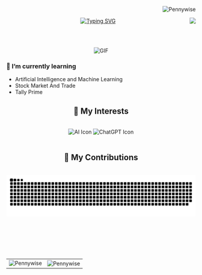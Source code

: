 <p align="right"> <img src="https://komarev.com/ghpvc/?username=Pennywise&label=Profile%20views&color=blueviolet&style=for-the-badge" alt="Pennywise" /> </p>

<img align="right" src="https://visitor-badge.laobi.icu/badge?page_id=salesp07.salesp07" />


<p align="center">
  <a href="https://git.io/typing-svg"><img src="https://readme-typing-svg.demolab.com?font=PlayFair+Display&duration=4000&pause=250&color=FFFFFF&background=186FFF00&random=false&width=435&lines=Hi%2C+I'm+Emonist+%F0%9F%91%8B;A+Discord.py+Developer+%3C%2F%3E;An+Accountant+%F0%9F%8F%A2" alt="Typing SVG" /></a>
</p>


<br><br>

<p align="center">
  <img alt="GIF" src="https://github.com/TheRealPennywise/Profile/blob/Profile/code.gif" width="500px"/>
</p>

### 🌱 I’m currently learning
- Artificial Intelligence and Machine Learning
- Stock Market And Trade
- Tally Prime

<div align="center">
<h2>👯 My Interests</h2>
<br/>
<div align="center">
  <img src="https://www.example.com/ai-icon.png" alt="AI Icon" width="32" height="32">
  <img src="https://www.example.com/chatgpt-icon.png" alt="ChatGPT Icon" width="32" height="32">
</div>
<br/>

<div align="center">
  <h2>🐍 My Contributions</h2>
  <br>
  <img alt="snake eating my contributions" src="https://raw.githubusercontent.com/salesp07/salesp07/output/github-contribution-grid-snake.svg" />
  
  <br/><br/><br/>
</div>

<br />


<table>
  <tr>
    <td><img src="https://github-readme-stats.vercel.app/api?username=Pennywise&theme=blue-green&show_icons=true&include_all_commits=true&count_private=true"  display=block width=100% height=auto alt="Pennywise"></td>
    <td><img align="center" src="https://github-readme-streak-stats.herokuapp.com/?user=Pennywise&theme=blue-green" alt="Pennywise" /></td>
   </tr>
</table>

